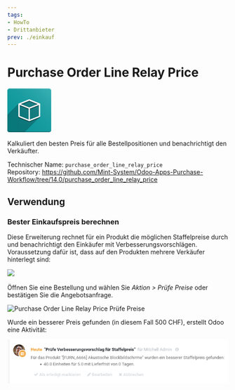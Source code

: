```yaml
---
tags:
- HowTo
- Drittanbieter
prev: ./einkauf
---
```

# Purchase Order Line Relay Price
![icon_oms_box](assets/icon_oms_box.png)

Kalkuliert den besten Preis für alle Bestellpositionen und benachrichtigt den Verkäufter.

Technischer Name: `purchase_order_line_relay_price`\
Repository: <https://github.com/Mint-System/Odoo-Apps-Purchase-Workflow/tree/14.0/purchase_order_line_relay_price>

## Verwendung

### Bester Einkaufspreis berechnen

Diese Erweiterung rechnet für ein Produkt die möglichen Staffelpreise durch und benachrichtigt den Einkäufer mit Verbesserungsvorschlägen. Voraussetzung dafür ist, dass auf den Produkten mehrere Verkäufer hinterlegt sind:

![](assets/Purchase%20Order%20Line%20Relay%20Price%20Verkäufer.png)

Öffnen Sie eine Bestellung und wählen Sie *Aktion > Prüfe Preise* oder bestätigen Sie die Angebotsanfrage.

![Purchase Order Line Relay Price Prüfe Preise](assets/Purchase%20Order%20Line%20Relay%20Price%20Prüfe%20Preise.gif)

Wurde ein besserer Preis gefunden (in diesem Fall 500 CHF), erstellt Odoo eine Aktivität:

![](assets/Purchase%20Order%20Line%20Relay%20Price%20Activity.png)
